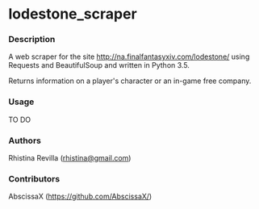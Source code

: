 # lodestone_scraper

### Description

A web scraper for the site http://na.finalfantasyxiv.com/lodestone/ using Requests and BeautifulSoup and written in Python 3.5.

Returns information on a player's character or an in-game free company.

### Usage
TO DO

### Authors
Rhistina Revilla (rhistina@gmail.com)

### Contributors
AbscissaX (https://github.com/AbscissaX/)
